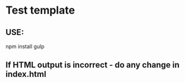 # Test template
## USE: 
npm install
gulp

## If HTML output is incorrect - do any change in index.html